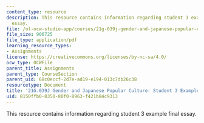 ```yaml
---
content_type: resource
description: This resource contains information regarding student 3 example final
  essay.
file: /ol-ocw-studio-app/courses/21g-039j-gender-and-japanese-popular-culture-fall-2015/8150ffb0835080f08963f421b84c9313_MIT21G_039JF15_Feminism.pdf
file_size: 906725
file_type: application/pdf
learning_resource_types:
- Assignments
license: https://creativecommons.org/licenses/by-nc-sa/4.0/
ocw_type: OCWFile
parent_title: Assignments
parent_type: CourseSection
parent_uid: 68c0eccf-2d7e-ad19-e194-013c7db26c38
resourcetype: Document
title: '21G.039J Gender and Japanese Popular Culture: Student 3 Example Final Essay'
uid: 8150ffb0-8350-80f0-8963-f421b84c9313
---
```

This resource contains information regarding student 3 example final essay.
